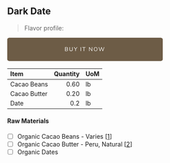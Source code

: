 ## Dark Date
> Flavor profile: 

[![Buy Now](/assets/images/buy-now.png "Buy Now")](https://shop.osocra.com/products/22042114)

| Item | Quantity | UoM  |
| :---     | ---:    | :--- |
| Cacao Beans  | 0.60    | lb    |
| Cacao Butter   | 0.20    | lb    |
| Date     | 0.2      | lb      |

#### Raw Materials
- [ ] Organic Cacao Beans -  Varies [[1](/vendors)]
- [ ] Organic Cacao Butter - Peru, Natural [[2](/vendors)]
- [ ] Organic Dates
